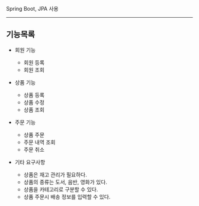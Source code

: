 Spring Boot, JPA 사용
<hr>
<h2>기능목록</h2>

* 회원 기능
  * 회원 등록
  * 회원 조회

* 상품 기능
  * 상품 등록
  * 상품 수정
  * 상품 조회

* 주문 기능
  * 상품 주문
  * 주문 내역 조회
  * 주문 취소

* 기타 요구사항 
  * 상품은 재고 관리가 필요하다.
  * 상품의 종류는 도서, 음반, 영화가 있다.
  * 상품을 카테고리로 구분할 수 있다.
  * 상품 주문시 배송 정보를 입력할 수 있다.

